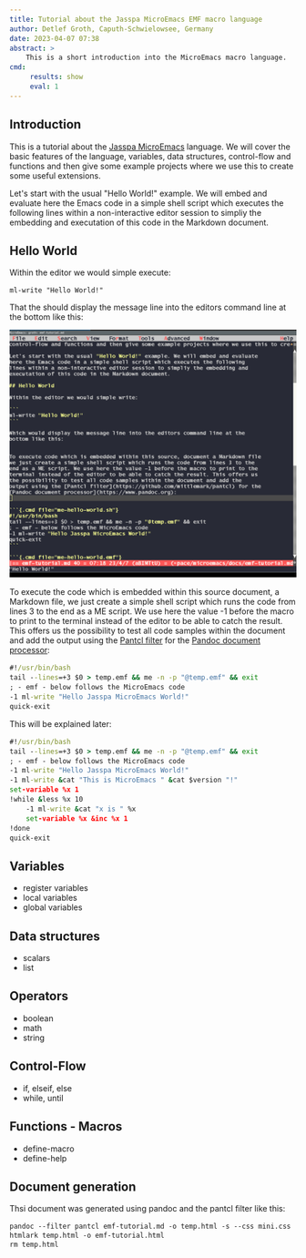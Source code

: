 ```yaml
---
title: Tutorial about the Jasspa MicroEmacs EMF macro language
author: Detlef Groth, Caputh-Schwielowsee, Germany
date: 2023-04-07 07:38
abstract: >
    This is a short introduction into the MicroEmacs macro language.
cmd:
     results: show
     eval: 1
---
```


## Introduction

This is a tutorial about the [Jasspa MicroEmacs](http://www.jasspa.com)
language. We will cover the basic features of the language, variables, data
structures, control-flow and functions and then give some example projects
where we use this to create some useful extensions.

Let's start with the usual "Hello World!" example. We will embed and evaluate
here the Emacs code in a simple shell script which executes the following
lines within a non-interactive editor session to simpliy the embedding and
executation of this code in the Markdown document.

## Hello World

Within the editor we would simple execute:

```
ml-write "Hello World!"
```

That the should display the message line into the editors command line at the
bottom like this:

![](../images/hello-world.png)

To execute the code which is embedded within this source document, a Markdown file,
we just create a simple shell script which runs the code from lines 3 to the
end as a ME script. We use here the value -1 before the macro to print to the
terminal instead of the editor to be able to catch the result. This offers us
the possibility to test all code samples within the document and add the
output using the [Pantcl filter](https://github.com/mittlemark/pantcl) for the
[Pandoc document processor](https://www.pandoc.org):


```{.cmd file="me-hello-world.sh"}
#!/usr/bin/bash
tail --lines=+3 $0 > temp.emf && me -n -p "@temp.emf" && exit
; - emf - below follows the MicroEmacs code
-1 ml-write "Hello Jasspa MicroEmacs World!"
quick-exit
```

This will be explained later:

```{.cmd file="me-hello-world.emf"}
#!/usr/bin/bash
tail --lines=+3 $0 > temp.emf && me -n -p "@temp.emf" && exit
; - emf - below follows the MicroEmacs code
-1 ml-write "Hello Jasspa MicroEmacs World!"
-1 ml-write &cat "This is MicroEmacs " &cat $version "!"
set-variable %x 1
!while &less %x 10
    -1 ml-write &cat "x is " %x
    set-variable %x &inc %x 1
!done
quick-exit
```

## Variables

- register variables
- local variables
- global variables

## Data structures

- scalars
- list

## Operators

- boolean
- math
- string

## Control-Flow

- if, elseif, else
- while, until

## Functions - Macros

- define-macro
- define-help

## Document generation

Thsi document was generated using pandoc and the pantcl filter like this:

```
pandoc --filter pantcl emf-tutorial.md -o temp.html -s --css mini.css
htmlark temp.html -o emf-tutorial.html
rm temp.html
```





